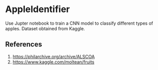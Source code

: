 # AppleIdentifier

Use Jupter notebook to train a CNN model to classify different types of apples. Dataset obtained from Kaggle.

## References
1. https://philarchive.org/archive/ALSCOA
2. https://www.kaggle.com/moltean/fruits
